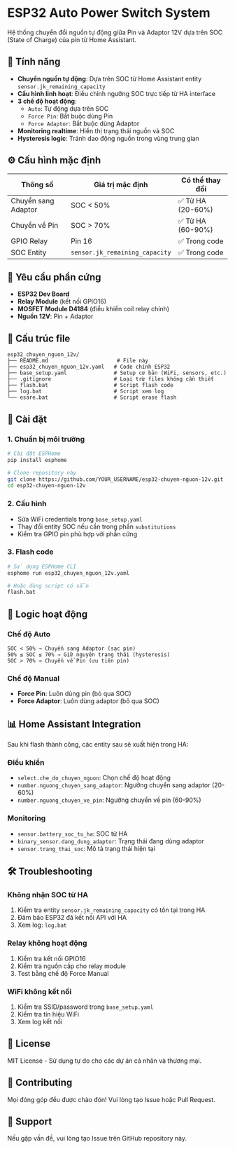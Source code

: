 # ESP32 Auto Power Switch System

Hệ thống chuyển đổi nguồn tự động giữa Pin và Adaptor 12V dựa trên SOC (State of Charge) của pin từ Home Assistant.

## 🔋 Tính năng

- **Chuyển nguồn tự động**: Dựa trên SOC từ Home Assistant entity `sensor.jk_remaining_capacity`
- **Cấu hình linh hoạt**: Điều chỉnh ngưỡng SOC trực tiếp từ HA interface
- **3 chế độ hoạt động**: 
  - `Auto`: Tự động dựa trên SOC
  - `Force Pin`: Bắt buộc dùng Pin
  - `Force Adaptor`: Bắt buộc dùng Adaptor
- **Monitoring realtime**: Hiển thị trạng thái nguồn và SOC
- **Hysteresis logic**: Tránh dao động nguồn trong vùng trung gian

## ⚙️ Cấu hình mặc định

| Thông số | Giá trị mặc định | Có thể thay đổi |
|----------|------------------|-----------------|
| Chuyển sang Adaptor | SOC < 50% | ✅ Từ HA (20-60%) |
| Chuyển về Pin | SOC > 70% | ✅ Từ HA (60-90%) |
| GPIO Relay | Pin 16 | ✅ Trong code |
| SOC Entity | `sensor.jk_remaining_capacity` | ✅ Trong code |

## 📡 Yêu cầu phần cứng

- **ESP32 Dev Board**
- **Relay Module** (kết nối GPIO16)
- **MOSFET Module D4184** (điều khiển coil relay chính)
- **Nguồn 12V**: Pin + Adaptor

## 📁 Cấu trúc file

```
esp32_chuyen_nguon_12v/
├── README.md                      # File này
├── esp32_chuyen_nguon_12v.yaml   # Code chính ESP32
├── base_setup.yaml               # Setup cơ bản (WiFi, sensors, etc.)
├── .gitignore                    # Loại trừ files không cần thiết
├── flash.bat                     # Script flash code
├── log.bat                       # Script xem log
└── esare.bat                     # Script erase flash
```

## 🚀 Cài đặt

### 1. Chuẩn bị môi trường
```bash
# Cài đặt ESPHome
pip install esphome

# Clone repository này
git clone https://github.com/YOUR_USERNAME/esp32-chuyen-nguon-12v.git
cd esp32-chuyen-nguon-12v
```

### 2. Cấu hình
- Sửa WiFi credentials trong `base_setup.yaml`
- Thay đổi entity SOC nếu cần trong phần `substitutions`
- Kiểm tra GPIO pin phù hợp với phần cứng

### 3. Flash code
```bash
# Sử dụng ESPHome CLI
esphome run esp32_chuyen_nguon_12v.yaml

# Hoặc dùng script có sẵn
flash.bat
```

## 🔄 Logic hoạt động

### Chế độ Auto
```
SOC < 50% → Chuyển sang Adaptor (sạc pin)
50% ≤ SOC ≤ 70% → Giữ nguyên trạng thái (hysteresis)
SOC > 70% → Chuyển về Pin (ưu tiên pin)
```

### Chế độ Manual
- **Force Pin**: Luôn dùng pin (bỏ qua SOC)
- **Force Adaptor**: Luôn dùng adaptor (bỏ qua SOC)

## 📊 Home Assistant Integration

Sau khi flash thành công, các entity sau sẽ xuất hiện trong HA:

### Điều khiển
- `select.che_do_chuyen_nguon`: Chọn chế độ hoạt động
- `number.nguong_chuyen_sang_adaptor`: Ngưỡng chuyển sang adaptor (20-60%)
- `number.nguong_chuyen_ve_pin`: Ngưỡng chuyển về pin (60-90%)

### Monitoring
- `sensor.battery_soc_tu_ha`: SOC từ HA
- `binary_sensor.dang_dung_adaptor`: Trạng thái đang dùng adaptor
- `sensor.trang_thai_soc`: Mô tả trạng thái hiện tại

## 🛠️ Troubleshooting

### Không nhận SOC từ HA
1. Kiểm tra entity `sensor.jk_remaining_capacity` có tồn tại trong HA
2. Đảm bảo ESP32 đã kết nối API với HA
3. Xem log: `log.bat`

### Relay không hoạt động
1. Kiểm tra kết nối GPIO16
2. Kiểm tra nguồn cấp cho relay module
3. Test bằng chế độ Force Manual

### WiFi không kết nối
1. Kiểm tra SSID/password trong `base_setup.yaml`
2. Kiểm tra tín hiệu WiFi
3. Xem log kết nối

## 📝 License

MIT License - Sử dụng tự do cho các dự án cá nhân và thương mại.

## 🤝 Contributing

Mọi đóng góp đều được chào đón! Vui lòng tạo Issue hoặc Pull Request.

## 📧 Support

Nếu gặp vấn đề, vui lòng tạo Issue trên GitHub repository này.